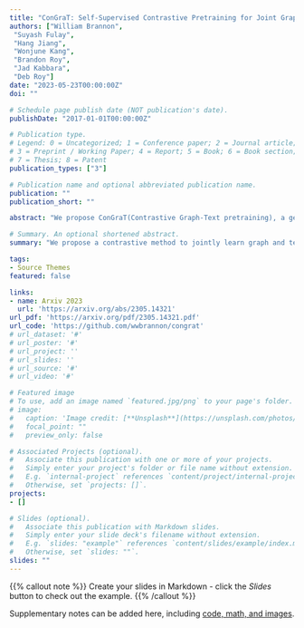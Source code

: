```yaml
---
title: "ConGraT: Self-Supervised Contrastive Pretraining for Joint Graph and Text Embeddings"
authors: ["William Brannon",
 "Suyash Fulay",
 "Hang Jiang",
 "Wonjune Kang",
 "Brandon Roy",
 "Jad Kabbara",
 "Deb Roy"]
date: "2023-05-23T00:00:00Z"
doi: ""

# Schedule page publish date (NOT publication's date).
publishDate: "2017-01-01T00:00:00Z"

# Publication type.
# Legend: 0 = Uncategorized; 1 = Conference paper; 2 = Journal article;
# 3 = Preprint / Working Paper; 4 = Report; 5 = Book; 6 = Book section;
# 7 = Thesis; 8 = Patent
publication_types: ["3"]

# Publication name and optional abbreviated publication name.
publication: ""
publication_short: ""

abstract: "We propose ConGraT(Contrastive Graph-Text pretraining), a general, self-supervised method for jointly learning separate representations of texts and nodes in a parent (or ``supervening'') graph, where each text is associated with one of the nodes. Datasets fitting this paradigm are common, from social media (users and posts), to citation networks over articles, to link graphs over web pages. We expand on prior work by providing a general, self-supervised, joint pretraining method, one which does not depend on particular dataset structure or a specific task. Our method uses two separate encoders for graph nodes and texts, which are trained to align their representations within a common latent space. Training uses a batch-wise contrastive learning objective inspired by prior work on joint text and image encoding. As graphs are more structured objects than images, we also extend the training objective to incorporate information about node similarity and plausible next guesses in matching nodes and texts. Experiments on various datasets reveal that ConGraT outperforms strong baselines on various downstream tasks, including node and text category classification and link prediction."

# Summary. An optional shortened abstract.
summary: "We propose a contrastive method to jointly learn graph and text embeddings."

tags:
- Source Themes
featured: false

links:
- name: Arxiv 2023
  url: 'https://arxiv.org/abs/2305.14321'
url_pdf: 'https://arxiv.org/pdf/2305.14321.pdf'
url_code: 'https://github.com/wwbrannon/congrat'
# url_dataset: '#'
# url_poster: '#'
# url_project: ''
# url_slides: ''
# url_source: '#'
# url_video: '#'

# Featured image
# To use, add an image named `featured.jpg/png` to your page's folder. 
# image:
#   caption: 'Image credit: [**Unsplash**](https://unsplash.com/photos/s9CC2SKySJM)'
#   focal_point: ""
#   preview_only: false

# Associated Projects (optional).
#   Associate this publication with one or more of your projects.
#   Simply enter your project's folder or file name without extension.
#   E.g. `internal-project` references `content/project/internal-project/index.md`.
#   Otherwise, set `projects: []`.
projects:
- []

# Slides (optional).
#   Associate this publication with Markdown slides.
#   Simply enter your slide deck's filename without extension.
#   E.g. `slides: "example"` references `content/slides/example/index.md`.
#   Otherwise, set `slides: ""`.
slides: ""
---
```


{{% callout note %}}
Create your slides in Markdown - click the *Slides* button to check out the example.
{{% /callout %}}

Supplementary notes can be added here, including [code, math, and images](https://wowchemy.com/docs/writing-markdown-latex/).
